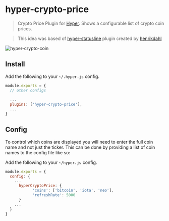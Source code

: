 # hyper-crypto-price

> Crypto Price Plugin for [Hyper](https://hyper.is). Shows a configurable list of crypto coin prices.

> This idea was based of [hyper-statusline](https://github.com/henrikdahl/hyper-statusline/) plugin created by [henrikdahl](https://github.com/henrikdahl)

![hyper-crypto-coin](https://i.imgur.com/vdWZ7bb.png)


## Install

Add the following to your `~/.hyper.js` config.

```javascript
module.exports = {
  // other configs
  
  ...
  plugins: ['hyper-crypto-price'],
  ...
}
```

## Config

To control which coins are displayed you will need to enter the full coin name and not just the ticker.
This can be done by providing a list of coin names to the config file like so:

Add the following to your `~/hyper.js` config.

```javascript
module.exports = {
  config: {
    ...
      hyperCryptoPrice: {
            'coins': ['bitcoin', 'iota', 'neo'],
            'refreshRate': 5000
      }
    ...
  }
}
```
